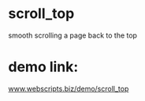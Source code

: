# scroll_top
smooth scrolling a page back to the top

# demo link:
<a href="http://webscripts.biz/demo/scroll_top/index.html">www.webscripts.biz/demo/scroll_top</a>

